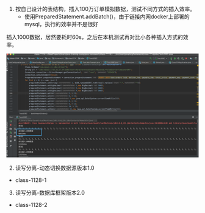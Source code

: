 1. 按自己设计的表结构，插入100万订单模拟数据，测试不同方式的插入效率。
   - 使用PreparedStatement.addBatch()，由于链接内网docker上部署的mysql，执行的效率并不是很好

插入1000数据，居然要耗时60s，之后在本机测试再对比小各种插入方式的效率。

![1](./1.png)	

2. 读写分离-动态切换数据源版本1.0
  - class-1128-1
3. 读写分离-数据库框架版本2.0
  - class-1128-2